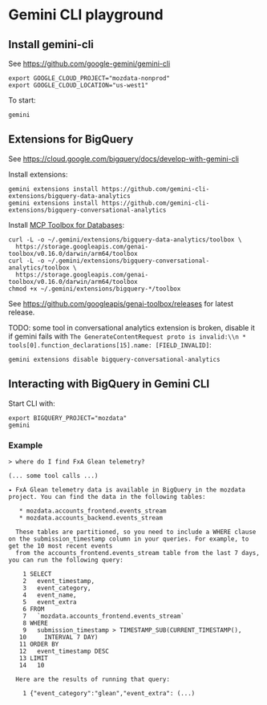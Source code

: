 # Gemini CLI playground

## Install gemini-cli
See https://github.com/google-gemini/gemini-cli

```
export GOOGLE_CLOUD_PROJECT="mozdata-nonprod"
export GOOGLE_CLOUD_LOCATION="us-west1"
```
To start:
```
gemini
```

## Extensions for BigQuery
See https://cloud.google.com/bigquery/docs/develop-with-gemini-cli

Install extensions:
```
gemini extensions install https://github.com/gemini-cli-extensions/bigquery-data-analytics
gemini extensions install https://github.com/gemini-cli-extensions/bigquery-conversational-analytics
```

Install [MCP Toolbox for Databases](https://googleapis.github.io/genai-toolbox/getting-started/introduction/#why-toolbox):
```
curl -L -o ~/.gemini/extensions/bigquery-data-analytics/toolbox \
  https://storage.googleapis.com/genai-toolbox/v0.16.0/darwin/arm64/toolbox
curl -L -o ~/.gemini/extensions/bigquery-conversational-analytics/toolbox \
  https://storage.googleapis.com/genai-toolbox/v0.16.0/darwin/arm64/toolbox
chmod +x ~/.gemini/extensions/bigquery-*/toolbox
```
See https://github.com/googleapis/genai-toolbox/releases for latest release.

TODO: some tool in conversational analytics extension is broken, disable it if gemini fails with `The GenerateContentRequest proto is invalid:\\n * tools[0].function_declarations[15].name: [FIELD_INVALID]`:
```
gemini extensions disable bigquery-conversational-analytics
```



## Interacting with BigQuery in Gemini CLI
Start CLI with:
```
export BIGQUERY_PROJECT="mozdata"
gemini
```

### Example
```
> where do I find FxA Glean telemetry?

(... some tool calls ...)

✦ FxA Glean telemetry data is available in BigQuery in the mozdata project. You can find the data in the following tables:

   * mozdata.accounts_frontend.events_stream
   * mozdata.accounts_backend.events_stream

  These tables are partitioned, so you need to include a WHERE clause on the submission_timestamp column in your queries. For example, to get the 10 most recent events
  from the accounts_frontend.events_stream table from the last 7 days, you can run the following query:

    1 SELECT
    2   event_timestamp,
    3   event_category,
    4   event_name,
    5   event_extra
    6 FROM
    7   `mozdata.accounts_frontend.events_stream`
    8 WHERE
    9   submission_timestamp > TIMESTAMP_SUB(CURRENT_TIMESTAMP(),
   10     INTERVAL 7 DAY)
   11 ORDER BY
   12   event_timestamp DESC
   13 LIMIT
   14   10

  Here are the results of running that query:

    1 {"event_category":"glean","event_extra": (...)
```
